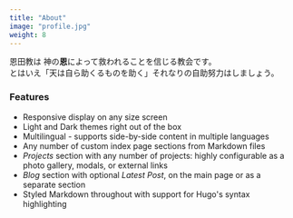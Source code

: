 ```yaml
---
title: "About"
image: "profile.jpg"
weight: 8
---
```


恩田教は 神の**恩**によって救われることを信じる教会です。  
とはいえ「天は自ら助くるものを助く」それなりの自助努力はしましょう。

<!--恩田教は、4つの価値によって成り立ち、それらは「**田**」の字で表されています。 -->

<!--This is **Introduction**, a minimalist website theme made for [Hugo](https://gohugo.io). -->

### Features

* Responsive display on any size screen
* Light and Dark themes right out of the box
* Multilingual - supports side-by-side content in multiple languages
* Any number of custom index page sections from Markdown files
* _Projects_ section with any number of projects: highly configurable as a photo gallery, modals, or external links
* _Blog_ section with optional _Latest Post_, on the main page or as a separate section
* Styled Markdown throughout with support for Hugo's syntax highlighting
